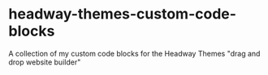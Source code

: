 headway-themes-custom-code-blocks
=================================

A collection of my custom code blocks for the Headway Themes "drag and drop website builder"
